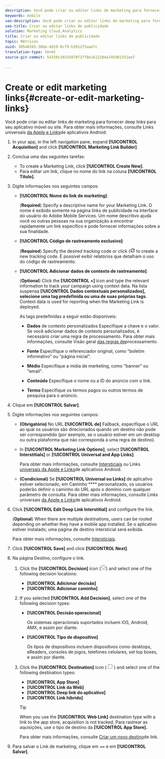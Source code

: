 ```yaml
---
description: Você pode criar ou editar links de marketing para fornecer deep links ao seu aplicativo móvel ou site.
keywords: mobile
seo-description: Você pode criar ou editar links de marketing para fornecer deep links ao seu aplicativo móvel ou site.
seo-title: Criar ou editar links de publicidade
solution: Marketing Cloud,Analytics
title: Criar ou editar links de publicidade
topic: Métricas
uuid: 305a8265-38de-4d19-8c79-b3912f5aae7c
translation-type: tm+mt
source-git-commit: 54150c39325070f37f8e1612204a745d81551ea7

---
```



# Create or edit marketing links{#create-or-edit-marketing-links}

Você pode criar ou editar links de marketing para fornecer deep links para seu aplicativo móvel ou site. Para obter mais informações, consulte Links universais [da Apple e Links](/help/using/c-manage-app-settings/c-mob-confg-app/c-universal-app-links.md)de aplicativos Android.

1. In your app, in the left navigation pane, expand **[!UICONTROL Acquisition]** and click **[!UICONTROL Marketing Link Builder]**.
1. Conclua uma das seguintes tarefas:

   * To create a Marketing Link, click **[!UICONTROL Create New]**.
   * Para editar um link, clique no nome do link na coluna **[!UICONTROL Título].**

1. Digite informações nos seguintes campos:

   * **[!UICONTROL Nome do link de marketing]**:

      (**Required**) Specify a descriptive name for your Marketing Link. O nome é exibido somente na página links de publicidade na interface do usuário do Adobe Mobile Services. Um nome descritivo ajuda você ou outras pessoas na sua organização a encontrar rapidamente um link específico e pode fornecer informações sobre a sua finalidade.

   * **[!UICONTROL Código de rastreamento exclusivo]**:

      (**Required**) Specify the desired tracking code or click (![generate icon](assets/icon_generate.png) to create a new tracking code. É possível exibir relatórios que detalham o uso do código de rastreamento.

   * **[!UICONTROL Adicionar dados de contexto de rastreamento]**:

      (**Optional**) Click the **[!UICONTROL +]** icon and type the relevant information to track your campaign using context data. Na lista suspensa **[!UICONTROL Dados contextuais personalizados], selecione uma tag predefinida ou uma de suas próprias tags.** Context data is used for reporting when the Marketing Link is deployed.

      As tags predefinidas a seguir estão disponíveis:

      * **Dados** de contexto personalizados Especifique a chave e o valor. Se você adicionar dados de contexto personalizados, é necessário criar uma regra de processamento. Para obter mais informações, consulte Visão geral [das regras de](https://docs.adobe.com/content/help/en/analytics/admin/admin-tools/processing-rules/processing-rules.html)processamento.

      * **Fonte** Especifique o referenciador original, como "boletim informativo" ou "página inicial".

      * **Médio** Especifique a mídia de marketing, como "banner" ou "email".

      * **Conteúdo** Especifique o nome ou a ID do anúncio com o link.

      * **Termo** Especifique os termos pagos ou outros termos de pesquisa para o anúncio.
1. Clique em **[!UICONTROL Salvar]**.
1. Digite informações nos seguintes campos:

   * **(Obrigatório)** No URL **[!UICONTROL de]** Fallback, especifique o URL ao qual os usuários são direcionados quando um destino não pode ser correspondido (por exemplo, se o usuário estiver em um desktop ou outra plataforma que não corresponda a uma regra de destino).
   * In **[!UICONTROL Marketing Link Options]**, select **[!UICONTROL Interstitials]** or **[!UICONTROL Universal and App Links]**.

      Para obter mais informações, consulte [Intersticiais](/help/using/acquisition-main/c-marketing-links-builder/t-create-edit-adobe-links/t-interstitials.md) ou Links [universais da Apple e Links](/help/using/c-manage-app-settings/c-mob-confg-app/c-universal-app-links.md)de aplicativos Android.

   * **(Condicional)** Se **[!UICONTROL Universal ou Links]** de aplicativo estiver selecionado, em Caminho **** personalizado, os usuários poderão definir o caminho do URL após o domínio com qualquer parâmetro de consulta. Para obter mais informações, consulte Links universais [da Apple e Links](/help/using/c-manage-app-settings/c-mob-confg-app/c-universal-app-links.md)de aplicativos Android.

1. Click **[!UICONTROL Edit Deep Link Interstitial]** and configure the link.

   (**Optional**) When there are multiple destinations, users can be routed depending on whether they have a mobile app installed. Se o aplicativo estiver instalado, uma página de destino intersticial será exibida.

   Para obter mais informações, consulte [Intersticiais](/help/using/acquisition-main/c-marketing-links-builder/t-create-edit-adobe-links/t-interstitials.md).

1. Click **[!UICONTROL Save]** and click **[!UICONTROL Next]**.
1. Na página Destino, configure o link.

   1. Click the **[!UICONTROL Decision]** icon (![decision icon](assets/icon_decision.png)) and select one of the following decision locations:

      * **[!UICONTROL Adicionar decisão]**
      * **[!UICONTROL Adicionar caminho]**
   1. If you selected **[!UICONTROL Add Decision]**, select one of the following decision types:

      * **[!UICONTROL Decisão operacional]**

         Os sistemas operacionais suportados incluem iOS, Android, AMX, e assim por diante.

      * **[!UICONTROL Tipo de dispositivo]**

         Os tipos de dispositivos incluem dispositivos como desktops, eReaders, consoles de jogos, telefones celulares, set top boxes, e assim por diante.
   1. Click the **[!UICONTROL Destination]** icon ( ![square icon](assets/icon_square.png) ) and select one of the following destination types:

      * **[!UICONTROL App Store]**
      * **[!UICONTROL Link da Web]**
      * **[!UICONTROL Deep link do aplicativo]**
      * **[!UICONTROL Link híbrido]**
      >[!TIP]
      >
      >When you use the **[!UICONTROL Web Link]** destination type with a link to the app store, acquisition is not tracked. Para rastrear as aquisições, use o tipo de destino da **[!UICONTROL App Store].**

      Para obter mais informações, consulte [Criar um novo destino](/help/using/acquisition-main/c-manage-link-destinations/t-create-new-app-deep-link-destination.md)de link.




1. Para salvar o Link de marketing, clique em ![exclusões](assets/icon_elipses.png) e em **[!UICONTROL Salvar]**.
